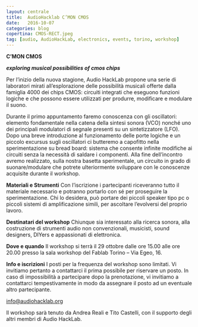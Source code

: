 ```yaml
---
layout: centrale
title:  AudioHacklab C’MON CMOS
date:   2016-10-07
categories: blog
copertina: CMOS-RECT.jpeg
tag: [audio, AudioHackLab, electronics, events, torino, workshop]
---
```

**C’MON CMOS**

***exploring musical possibilities of cmos chips***

Per l’inizio della nuova stagione, Audio HackLab propone una serie di laboratori mirati all’esplorazione delle possibilità musicali offerte dalla famiglia 4000 dei chips CMOS: circuiti integrati che eseguono funzioni logiche e che possono essere utilizzati per produrre, modificare e modulare il suono.

Durante il primo appuntamento faremo conoscenza con gli oscillatori: elemento fondamentale nella catena della sintesi sonora (VCO) nonché uno dei principali modulatori di segnale presenti su un sintetizzatore (LFO). Dopo una breve introduzione al funzionamento delle porte logiche e un piccolo excursus sugli oscillatori ci butteremo a capofitto nella sperimentazione su bread board: sistema che consente infinite modifiche ai circuiti senza la necessità di saldare i componenti. Alla fine dell’incontro avremo realizzato, sulla nostra basetta sperimentale, un circuito in grado di suonare/modulare che potrete ulteriormente sviluppare con le conoscenze acquisite durante il workshop.

**Materiali e Strumenti**
Con l’iscrizione i partecipanti riceveranno tutto il materiale necessario e potranno portarlo con sé per proseguire la sperimentazione. Chi lo desidera, può portare dei piccoli speaker tipo pc o piccoli sistemi di amplificazione simili, per ascoltare l’evolversi del proprio lavoro.

**Destinatari del workshop**
Chiunque sia interessato alla ricerca sonora, alla costruzione di strumenti audio non convenzionali, musicisti, sound designers, DIYers e appassionati di elettronica.

**Dove e quando**
Il workshop si terrà il 29 ottobre dalle ore 15.00 alle ore 20.00 presso la sala workshop del Fablab Torino – Via Egeo, 16.

**Info e iscrizioni**
I posti per la frequenza del workshop sono limitati. Vi invitiamo pertanto a contattarci il prima possibile per riservare un posto. In caso di impossibilità a partecipare dopo la prenotazione, vi invitiamo a contattarci tempestivamente in modo da assegnare il posto ad un eventuale altro partecipante.

[info@audiohacklab.org](info@audiohacklab.org)

Il workshop sarà tenuto da Andrea Reali e Tito Castelli, con il supporto degli altri membri di Audio HackLab.
